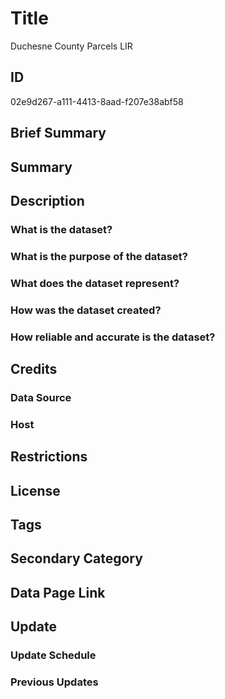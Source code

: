 # Title

Duchesne County Parcels LIR

## ID

02e9d267-a111-4413-8aad-f207e38abf58

## Brief Summary

## Summary

## Description

### What is the dataset?

### What is the purpose of the dataset?

### What does the dataset represent?

### How was the dataset created?

### How reliable and accurate is the dataset?

## Credits

### Data Source

### Host

## Restrictions

## License

## Tags

## Secondary Category

## Data Page Link

## Update

### Update Schedule

### Previous Updates
